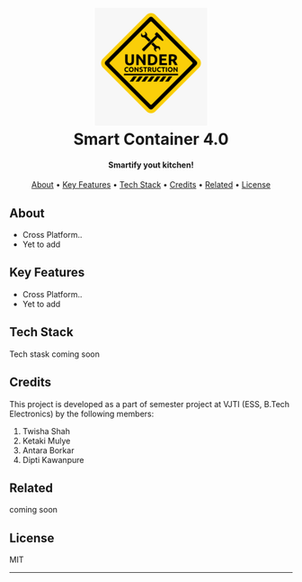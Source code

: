 
<h1 align="center">
  <br>
  <img src="https://raw.githubusercontent.com/high-functioning-sociopath/container4.0/master/repo_assets/icon_under_construction.png?token=AHOMLCSMZIG6QOPECJOCVATAMYDEQ" alt="Coming Soon" width="200">
  <br>
  Smart Container 4.0
  <br>
</h1>

<h4 align="center">Smartify yout kitchen!</h4>

<p align="center">
  <a href="#how-to-use">About</a> •
  <a href="#key-features">Key Features</a> •
  <a href="#download">Tech Stack</a> •
  <a href="#credits">Credits</a> •
  <a href="#related">Related</a> •
  <a href="#license">License</a>
</p>

<!-- Add a working vide of app! :)-->
<!-- ![screenshot](https://raw.githubusercontent.com/amitmerchant1990/electron-markdownify/master/app/img/markdownify.gif) -->

## About

* Cross Platform..
* Yet to add

## Key Features

* Cross Platform..
* Yet to add

## Tech Stack

Tech stask coming soon

## Credits

This project is developed as a part of semester project at VJTI (ESS, B.Tech Electronics) by the following members:
1) Twisha Shah
2) Ketaki Mulye
3) Antara Borkar
4) Dipti Kawanpure

## Related

coming soon

## License

MIT

---

